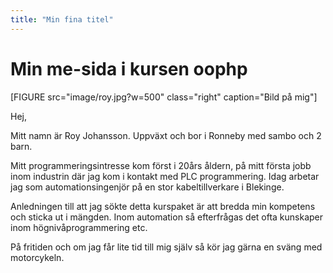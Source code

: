 ```yaml
---
title: "Min fina titel"
---
```

Min me-sida i kursen oophp
=========================


[FIGURE src="image/roy.jpg?w=500" class="right" caption="Bild på mig"]

Hej,

Mitt namn är Roy Johansson. Uppväxt och bor i Ronneby med sambo och 2 barn.

Mitt programmeringsintresse kom först i 20års åldern, på mitt första jobb inom industrin där jag kom i kontakt med PLC programmering.
Idag arbetar jag som automationsingenjör på en stor kabeltillverkare i Blekinge.

Anledningen till att jag sökte detta kurspaket är att bredda min kompetens och sticka ut i mängden. Inom automation så efterfrågas det ofta kunskaper inom högnivåprogrammering etc.

På fritiden och om jag får lite tid till mig själv så kör jag gärna en sväng med motorcykeln.
